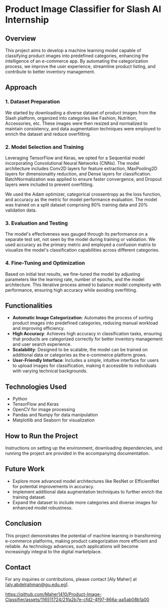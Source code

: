 # Product Image Classifier for Slash AI Internship

## Overview

This project aims to develop a machine learning model capable of classifying product images into predefined categories, enhancing the intelligence of an e-commerce app. By automating the categorization process, we improve the user experience, streamline product listing, and contribute to better inventory management.

## Approach

### 1. Dataset Preparation

We started by downloading a diverse dataset of product images from the Slash platform, organized into categories like Fashion, Nutrition, Accessories, etc. These images were then resized and normalized to maintain consistency, and data augmentation techniques were employed to enrich the dataset and reduce overfitting.

### 2. Model Selection and Training

Leveraging TensorFlow and Keras, we opted for a Sequential model incorporating Convolutional Neural Networks (CNNs). The model architecture includes Conv2D layers for feature extraction, MaxPooling2D layers for dimensionality reduction, and Dense layers for classification. BatchNormalization was applied to ensure faster convergence, and Dropout layers were included to prevent overfitting.

We used the Adam optimizer, categorical crossentropy as the loss function, and accuracy as the metric for model performance evaluation. The model was trained on a split dataset comprising 80% training data and 20% validation data.

### 3. Evaluation and Testing

The model's effectiveness was gauged through its performance on a separate test set, not seen by the model during training or validation. We used accuracy as the primary metric and employed a confusion matrix to visualize the model's classification capabilities across different categories.

### 4. Fine-Tuning and Optimization

Based on initial test results, we fine-tuned the model by adjusting parameters like the learning rate, number of epochs, and the model architecture. This iterative process aimed to balance model complexity with performance, ensuring high accuracy while avoiding overfitting.

## Functionalities

- **Automatic Image Categorization**: Automates the process of sorting product images into predefined categories, reducing manual workload and improving efficiency.
- **High Accuracy**: Achieves high accuracy in classification tasks, ensuring that products are categorized correctly for better inventory management and user search experience.
- **Scalability**: Designed to be scalable, the model can be trained on additional data or categories as the e-commerce platform grows.
- **User-Friendly Interface**: Includes a simple, intuitive interface for users to upload images for classification, making it accessible to individuals with varying technical backgrounds.

## Technologies Used

- Python
- TensorFlow and Keras
- OpenCV for image processing
- Pandas and Numpy for data manipulation
- Matplotlib and Seaborn for visualization

## How to Run the Project

Instructions on setting up the environment, downloading dependencies, and running the project are provided in the accompanying documentation.

## Future Work

- Explore more advanced model architectures like ResNet or EfficientNet for potential improvements in accuracy.
- Implement additional data augmentation techniques to further enrich the training dataset.
- Expand the dataset to include more categories and diverse images for enhanced model robustness.

## Conclusion

This project demonstrates the potential of machine learning in transforming e-commerce platforms, making product categorization more efficient and reliable. As technology advances, such applications will become increasingly integral to the digital marketplace.

## Contact

For any inquiries or contributions, please contact [Aly Maher] at [aly.abdelrahman@gu.edu.eg].



https://github.com/Maher1410/Product-Image-Classifier/assets/116511724/21fa2b7e-cfd2-4f97-866a-aa5ab08b1a00



